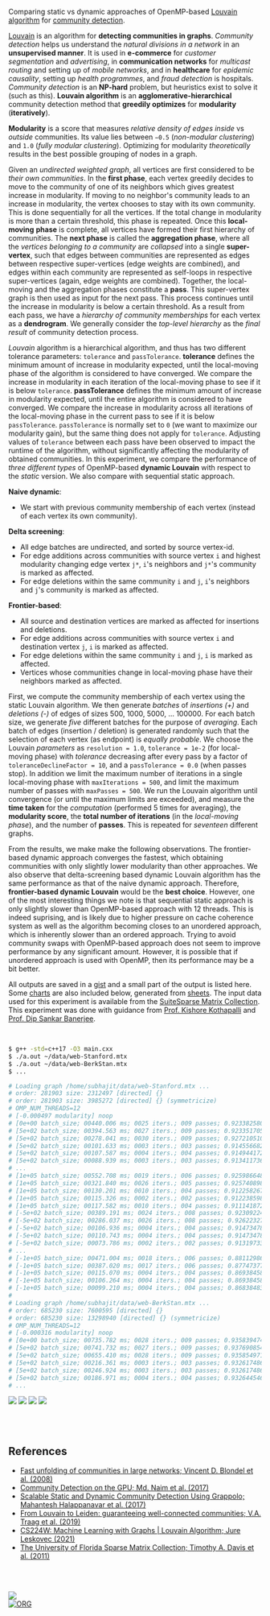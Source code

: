 Comparing static vs dynamic approaches of OpenMP-based [Louvain algorithm]
for [community detection].

[Louvain] is an algorithm for **detecting communities in graphs**. *Community*
*detection* helps us understand the *natural divisions in a network* in an
**unsupervised manner**. It is used in **e-commerce** for *customer*
*segmentation* and *advertising*, in **communication networks** for *multicast*
*routing* and setting up of *mobile networks*, and in **healthcare** for
*epidemic causality*, setting up *health programmes*, and *fraud detection* is
hospitals. *Community detection* is an **NP-hard** problem, but heuristics exist
to solve it (such as this). **Louvain algorithm** is an **agglomerative-hierarchical**
community detection method that **greedily optimizes** for **modularity**
(**iteratively**).

**Modularity** is a score that measures *relative density of edges inside* vs
*outside* communities. Its value lies between `−0.5` (*non-modular clustering*)
and `1.0` (*fully modular clustering*). Optimizing for modularity *theoretically*
results in the best possible grouping of nodes in a graph.

Given an *undirected weighted graph*, all vertices are first considered to be
*their own communities*. In the **first phase**, each vertex greedily decides to
move to the community of one of its neighbors which gives greatest increase in
modularity. If moving to no neighbor's community leads to an increase in
modularity, the vertex chooses to stay with its own community. This is done
sequentially for all the vertices. If the total change in modularity is more
than a certain threshold, this phase is repeated. Once this **local-moving**
**phase** is complete, all vertices have formed their first hierarchy of
communities. The **next phase** is called the **aggregation phase**, where all
the *vertices belonging to a community* are *collapsed* into a single
**super-vertex**, such that edges between communities are represented as edges
between respective super-vertices (edge weights are combined), and edges within
each community are represented as self-loops in respective super-vertices
(again, edge weights are combined). Together, the local-moving and the
aggregation phases constitute a **pass**. This super-vertex graph is then used
as input for the next pass. This process continues until the increase in
modularity is below a certain threshold. As a result from each pass, we have a
*hierarchy of community memberships* for each vertex as a **dendrogram**. We
generally consider the *top-level hierarchy* as the *final result* of community
detection process.

*Louvain* algorithm is a hierarchical algorithm, and thus has two different
tolerance parameters: `tolerance` and `passTolerance`. **tolerance** defines the
minimum amount of increase in modularity expected, until the local-moving phase
of the algorithm is considered to have converged. We compare the increase in
modularity in each iteration of the local-moving phase to see if it is below
`tolerance`. **passTolerance** defines the minimum amount of increase in
modularity expected, until the entire algorithm is considered to have converged.
We compare the increase in modularity across all iterations of the local-moving
phase in the current pass to see if it is below `passTolerance`. `passTolerance`
is normally set to `0` (we want to maximize our modularity gain), but the same
thing does not apply for `tolerance`. Adjusting values of `tolerance` between
each pass have been observed to impact the runtime of the algorithm, without
significantly affecting the modularity of obtained communities. In this
experiment, we compare the performance of *three different types* of OpenMP-based
**dynamic Louvain** with respect to the *static* version. We also compare with
sequential static approach.

**Naive dynamic**:
- We start with previous community membership of each vertex (instead of each vertex its own community).

**Delta screening**:
- All edge batches are undirected, and sorted by source vertex-id.
- For edge additions across communities with source vertex `i` and highest modularity changing edge vertex `j*`,
  `i`'s neighbors and `j*`'s community is marked as affected.
- For edge deletions within the same community `i` and `j`,
  `i`'s neighbors and `j`'s community is marked as affected.

**Frontier-based**:
- All source and destination vertices are marked as affected for insertions and deletions.
- For edge additions across communities with source vertex `i` and destination vertex `j`,
  `i` is marked as affected.
- For edge deletions within the same community `i` and `j`,
  `i` is marked as affected.
- Vertices whose communities change in local-moving phase have their neighbors marked as affected.

First, we compute the community membership of each vertex using the static
Louvain algorithm. We then generate *batches* of *insertions (+)* and
*deletions (-)* of edges of sizes 500, 1000, 5000, ... 100000. For each batch
size, we generate *five* different batches for the purpose of *averaging*. Each
batch of edges (insertion / deletion) is generated randomly such that the
selection of each vertex (as endpoint) is *equally probable*. We choose the
Louvain *parameters* as `resolution = 1.0`, `tolerance = 1e-2` (for local-moving
phase) with *tolerance* decreasing after every pass by a factor of
`toleranceDeclineFactor = 10`, and a `passTolerance = 0.0` (when passes stop).
In addition we limit the maximum number of iterations in a single local-moving
phase with `maxIterations = 500`, and limit the maximum number of passes with
`maxPasses = 500`. We run the Louvain algorithm until convergence (or until the
maximum limits are exceeded), and measure the **time taken** for the
*computation* (performed 5 times for averaging), the **modularity score**, the
**total number of iterations** (in the *local-moving phase*), and the number
of **passes**. This is repeated for *seventeen* different graphs.

From the results, we make make the following observations. The frontier-based
dynamic approach converges the fastest, which obtaining communities with only
slightly lower modularity than other approaches. We also observe that
delta-screening based dynamic Louvain algorithm has the same performance as that
of the naive dynamic approach. Therefore, **frontier-based dynamic Louvain**
would be the **best choice**. However, one of the most interesting things we
note is that sequential static approach is only slightly slower than
OpenMP-based approach with 12 threads. This is indeed suprising, and is likely
due to higher pressure on cache coherence system as well as the algorithm
becoming closes to an unordered approach, which is inherently slower than an
ordered approach. Trying to avoid community swaps with OpenMP-based approach
does not seem to improve performance by any significant amount. However, it is
possible that if unordered approach is used with OpenMP, then its performance
may be a bit better.

All outputs are saved in a [gist] and a small part of the output is listed here.
Some [charts] are also included below, generated from [sheets]. The input data
used for this experiment is available from the [SuiteSparse Matrix Collection].
This experiment was done with guidance from [Prof. Kishore Kothapalli] and
[Prof. Dip Sankar Banerjee].


[Louvain algorithm]: https://en.wikipedia.org/wiki/Louvain_method
[community detection]: https://en.wikipedia.org/wiki/Community_search

<br>

```bash
$ g++ -std=c++17 -O3 main.cxx
$ ./a.out ~/data/web-Stanford.mtx
$ ./a.out ~/data/web-BerkStan.mtx
$ ...

# Loading graph /home/subhajit/data/web-Stanford.mtx ...
# order: 281903 size: 2312497 [directed] {}
# order: 281903 size: 3985272 [directed] {} (symmetricize)
# OMP_NUM_THREADS=12
# [-0.000497 modularity] noop
# [0e+00 batch_size; 00440.006 ms; 0025 iters.; 009 passes; 0.923382580 modularity] louvainSeqStatic
# [5e+02 batch_size; 00394.563 ms; 0027 iters.; 009 passes; 0.923351705 modularity] louvainSeqStatic
# [5e+02 batch_size; 00278.041 ms; 0030 iters.; 009 passes; 0.927210510 modularity] louvainOmpStatic
# [5e+02 batch_size; 00101.633 ms; 0003 iters.; 003 passes; 0.914556682 modularity] louvainOmpNaiveDynamic
# [5e+02 batch_size; 00107.587 ms; 0004 iters.; 004 passes; 0.914944172 modularity] louvainOmpDynamicDeltaScreening
# [5e+02 batch_size; 00088.939 ms; 0003 iters.; 003 passes; 0.913411736 modularity] louvainOmpDynamicFrontier
# ...
# [1e+05 batch_size; 00552.708 ms; 0019 iters.; 006 passes; 0.925986648 modularity] louvainSeqStatic
# [1e+05 batch_size; 00321.840 ms; 0026 iters.; 005 passes; 0.925740898 modularity] louvainOmpStatic
# [1e+05 batch_size; 00130.201 ms; 0010 iters.; 004 passes; 0.912258267 modularity] louvainOmpNaiveDynamic
# [1e+05 batch_size; 00115.326 ms; 0002 iters.; 002 passes; 0.912238598 modularity] louvainOmpDynamicDeltaScreening
# [1e+05 batch_size; 00117.582 ms; 0010 iters.; 004 passes; 0.911141872 modularity] louvainOmpDynamicFrontier
# [-5e+02 batch_size; 00389.191 ms; 0024 iters.; 008 passes; 0.923092246 modularity] louvainSeqStatic
# [-5e+02 batch_size; 00286.037 ms; 0026 iters.; 008 passes; 0.926223278 modularity] louvainOmpStatic
# [-5e+02 batch_size; 00106.936 ms; 0004 iters.; 004 passes; 0.914734781 modularity] louvainOmpNaiveDynamic
# [-5e+02 batch_size; 00110.743 ms; 0004 iters.; 004 passes; 0.914734781 modularity] louvainOmpDynamicDeltaScreening
# [-5e+02 batch_size; 00073.786 ms; 0002 iters.; 002 passes; 0.913197339 modularity] louvainOmpDynamicFrontier
# ...
# [-1e+05 batch_size; 00471.004 ms; 0018 iters.; 006 passes; 0.881129861 modularity] louvainSeqStatic
# [-1e+05 batch_size; 00387.020 ms; 0017 iters.; 006 passes; 0.877473772 modularity] louvainOmpStatic
# [-1e+05 batch_size; 00115.070 ms; 0004 iters.; 004 passes; 0.869384587 modularity] louvainOmpNaiveDynamic
# [-1e+05 batch_size; 00106.264 ms; 0004 iters.; 004 passes; 0.869384587 modularity] louvainOmpDynamicDeltaScreening
# [-1e+05 batch_size; 00099.210 ms; 0004 iters.; 004 passes; 0.868384838 modularity] louvainOmpDynamicFrontier
#
# Loading graph /home/subhajit/data/web-BerkStan.mtx ...
# order: 685230 size: 7600595 [directed] {}
# order: 685230 size: 13298940 [directed] {} (symmetricize)
# OMP_NUM_THREADS=12
# [-0.000316 modularity] noop
# [0e+00 batch_size; 00735.782 ms; 0028 iters.; 009 passes; 0.935839474 modularity] louvainSeqStatic
# [5e+02 batch_size; 00741.732 ms; 0027 iters.; 009 passes; 0.937690854 modularity] louvainSeqStatic
# [5e+02 batch_size; 00655.410 ms; 0028 iters.; 009 passes; 0.935854971 modularity] louvainOmpStatic
# [5e+02 batch_size; 00216.361 ms; 0003 iters.; 003 passes; 0.932617486 modularity] louvainOmpNaiveDynamic
# [5e+02 batch_size; 00246.924 ms; 0003 iters.; 003 passes; 0.932617486 modularity] louvainOmpDynamicDeltaScreening
# [5e+02 batch_size; 00186.971 ms; 0004 iters.; 004 passes; 0.932644546 modularity] louvainOmpDynamicFrontier
# ...
```

[![](https://i.imgur.com/p8ZCnh3.png)][sheetp]
[![](https://i.imgur.com/Egy7d0k.png)][sheetp]
[![](https://i.imgur.com/sgqDzGG.png)][sheetp]
[![](https://i.imgur.com/KXMkFpV.png)][sheetp]

<br>
<br>


## References

- [Fast unfolding of communities in large networks; Vincent D. Blondel et al. (2008)](https://arxiv.org/abs/0803.0476)
- [Community Detection on the GPU; Md. Naim et al. (2017)](https://arxiv.org/abs/1305.2006)
- [Scalable Static and Dynamic Community Detection Using Grappolo; Mahantesh Halappanavar et al. (2017)](https://ieeexplore.ieee.org/document/8091047)
- [From Louvain to Leiden: guaranteeing well-connected communities; V.A. Traag et al. (2019)](https://www.nature.com/articles/s41598-019-41695-z)
- [CS224W: Machine Learning with Graphs | Louvain Algorithm; Jure Leskovec (2021)](https://www.youtube.com/watch?v=0zuiLBOIcsw)
- [The University of Florida Sparse Matrix Collection; Timothy A. Davis et al. (2011)](https://doi.org/10.1145/2049662.2049663)

<br>
<br>

[![](https://i.imgur.com/9HITKSz.jpg)](https://www.youtube.com/watch?v=wCUV6N4Qtew&t=447s)<br>
[![ORG](https://img.shields.io/badge/org-puzzlef-green?logo=Org)](https://puzzlef.github.io)


[Prof. Dip Sankar Banerjee]: https://sites.google.com/site/dipsankarban/
[Prof. Kishore Kothapalli]: https://faculty.iiit.ac.in/~kkishore/
[SuiteSparse Matrix Collection]: https://sparse.tamu.edu
[Louvain]: https://en.wikipedia.org/wiki/Louvain_method
[gist]: https://gist.github.com/wolfram77/3f9d0452901d3719d0e0baf345615c91
[charts]: https://imgur.com/a/igL8c2j
[sheets]: https://docs.google.com/spreadsheets/d/13GMWmhcw5EbCVgVVtP08yQQrpQmE_EIyhNGb0MzEPX8/edit?usp=sharing
[sheetp]: https://docs.google.com/spreadsheets/d/e/2PACX-1vR_oG_LC7Nuy3B8dlM1SUM4UeCpB946foX7cvBxeYs8YZHS0h76thPjQU5kI_shiSvD7FjbppNT4-G1/pubhtml

